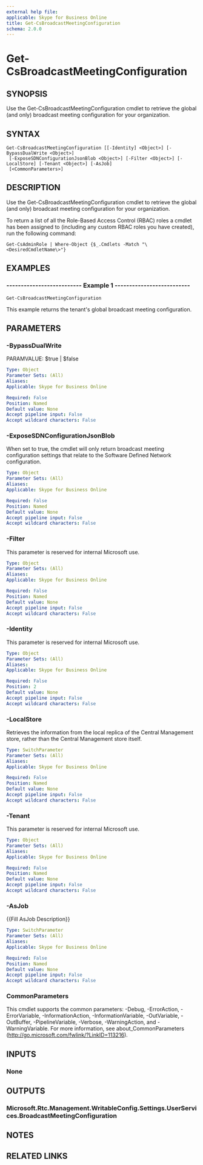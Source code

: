 ```yaml
---
external help file: 
applicable: Skype for Business Online
title: Get-CsBroadcastMeetingConfiguration
schema: 2.0.0
---
```


# Get-CsBroadcastMeetingConfiguration

## SYNOPSIS
Use the Get-CsBroadcastMeetingConfiguration cmdlet to retrieve the global (and only) broadcast meeting configuration for your organization.

## SYNTAX

```
Get-CsBroadcastMeetingConfiguration [[-Identity] <Object>] [-BypassDualWrite <Object>]
 [-ExposeSDNConfigurationJsonBlob <Object>] [-Filter <Object>] [-LocalStore] [-Tenant <Object>] [-AsJob]
 [<CommonParameters>]
```

## DESCRIPTION
Use the Get-CsBroadcastMeetingConfiguration cmdlet to retrieve the global (and only) broadcast meeting configuration for your organization.

To return a list of all the Role-Based Access Control (RBAC) roles a cmdlet has been assigned to (including any custom RBAC roles you have created), run the following command:

`Get-CsAdminRole | Where-Object {$_.Cmdlets -Match "\<DesiredCmdletName\>"}`

## EXAMPLES

### -------------------------- Example 1 --------------------------
```
Get-CsBroadcastMeetingConfiguration
```

This example returns the tenant's global broadcast meeting configuration.


## PARAMETERS

### -BypassDualWrite
PARAMVALUE: $true | $false

```yaml
Type: Object
Parameter Sets: (All)
Aliases: 
Applicable: Skype for Business Online

Required: False
Position: Named
Default value: None
Accept pipeline input: False
Accept wildcard characters: False
```

### -ExposeSDNConfigurationJsonBlob
When set to true, the cmdlet will only return broadcast meeting configuration settings that relate to the Software Defined Network configuration.

```yaml
Type: Object
Parameter Sets: (All)
Aliases: 
Applicable: Skype for Business Online

Required: False
Position: Named
Default value: None
Accept pipeline input: False
Accept wildcard characters: False
```

### -Filter
This parameter is reserved for internal Microsoft use.

```yaml
Type: Object
Parameter Sets: (All)
Aliases: 
Applicable: Skype for Business Online

Required: False
Position: Named
Default value: None
Accept pipeline input: False
Accept wildcard characters: False
```

### -Identity
This parameter is reserved for internal Microsoft use.

```yaml
Type: Object
Parameter Sets: (All)
Aliases: 
Applicable: Skype for Business Online

Required: False
Position: 2
Default value: None
Accept pipeline input: False
Accept wildcard characters: False
```

### -LocalStore
Retrieves the information from the local replica of the Central Management store, rather than the Central Management store itself.

```yaml
Type: SwitchParameter
Parameter Sets: (All)
Aliases: 
Applicable: Skype for Business Online

Required: False
Position: Named
Default value: None
Accept pipeline input: False
Accept wildcard characters: False
```

### -Tenant
This parameter is reserved for internal Microsoft use.

```yaml
Type: Object
Parameter Sets: (All)
Aliases: 
Applicable: Skype for Business Online

Required: False
Position: Named
Default value: None
Accept pipeline input: False
Accept wildcard characters: False
```

### -AsJob
{{Fill AsJob Description}}

```yaml
Type: SwitchParameter
Parameter Sets: (All)
Aliases: 
Applicable: Skype for Business Online

Required: False
Position: Named
Default value: None
Accept pipeline input: False
Accept wildcard characters: False
```

### CommonParameters
This cmdlet supports the common parameters: -Debug, -ErrorAction, -ErrorVariable, -InformationAction, -InformationVariable, -OutVariable, -OutBuffer, -PipelineVariable, -Verbose, -WarningAction, and -WarningVariable. For more information, see about_CommonParameters (http://go.microsoft.com/fwlink/?LinkID=113216).


## INPUTS

### None


## OUTPUTS

### Microsoft.Rtc.Management.WritableConfig.Settings.UserServices.BroadcastMeetingConfiguration


## NOTES


## RELATED LINKS

